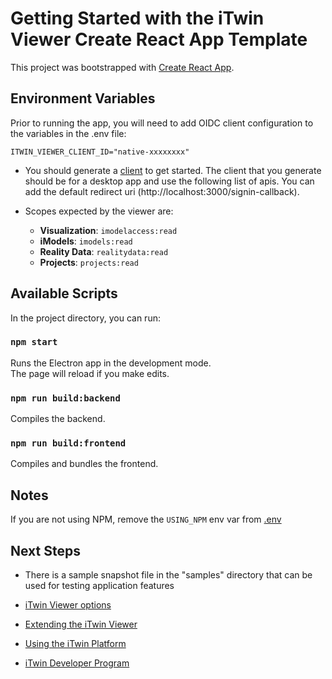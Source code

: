# Getting Started with the iTwin Viewer Create React App Template

This project was bootstrapped with [Create React App](https://github.com/facebook/create-react-app).

## Environment Variables

Prior to running the app, you will need to add OIDC client configuration to the variables in the .env file:

```
ITWIN_VIEWER_CLIENT_ID="native-xxxxxxxx"
```

- You should generate a [client](https://developer.bentley.com/register/) to get started. The client that you generate should be for a desktop app and use the following list of apis. You can add the default redirect uri (http://localhost:3000/signin-callback).

- Scopes expected by the viewer are:

  - **Visualization**: `imodelaccess:read`
  - **iModels**: `imodels:read`
  - **Reality Data**: `realitydata:read`
  - **Projects**: `projects:read`

## Available Scripts

In the project directory, you can run:

### `npm start`

Runs the Electron app in the development mode.\
The page will reload if you make edits.

### `npm run build:backend`

Compiles the backend.

### `npm run build:frontend`

Compiles and bundles the frontend.

## Notes

If you are not using NPM, remove the `USING_NPM` env var from [.env](./.env)

## Next Steps

- There is a sample snapshot file in the "samples" directory that can be used for testing application features

- [iTwin Viewer options](https://www.npmjs.com/package/@itwin/desktop-viewer-react)

- [Extending the iTwin Viewer](https://www.itwinjs.org/learning/tutorials/hello-world-viewer/)

- [Using the iTwin Platform](https://developer.bentley.com/)

- [iTwin Developer Program](https://www.youtube.com/playlist?list=PL6YCKeNfXXd_dXq4u9vtSFfsP3OTVcL8N)
